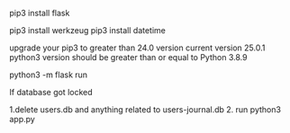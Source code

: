 pip3 install flask

pip3 install werkzeug
pip3 install datetime

upgrade your pip3 to greater than 24.0 version current version 25.0.1
python3 version should be greater than or equal to Python 3.8.9

python3 -m flask run

If database got locked

1.delete users.db and anything related to users-journal.db 2. run python3 app.py
